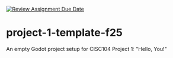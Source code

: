 [![Review Assignment Due Date](https://classroom.github.com/assets/deadline-readme-button-22041afd0340ce965d47ae6ef1cefeee28c7c493a6346c4f15d667ab976d596c.svg)](https://classroom.github.com/a/8xqsUCy2)
# project-1-template-f25
An empty Godot project setup for CISC104 Project 1: "Hello, You!"
